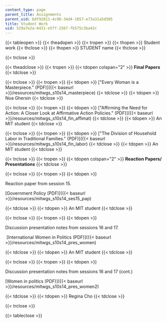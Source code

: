 ```yaml
---
content_type: page
parent_title: Assignments
parent_uid: bdf92811-4c98-34d4-1857-e73a31a5d505
title: Student Work
uid: 529a7e2a-6431-e5ff-1567-fb575c3ba42c
---
```


{{< tableopen >}}
{{< theadopen >}}
{{< tropen >}}
{{< thopen >}}
Student work
{{< thclose >}}
{{< thopen >}}
STUDENT name
{{< thclose >}}

{{< trclose >}}

{{< theadclose >}}
{{< tropen >}}
{{< tdopen colspan="2" >}}
**Final Papers**
{{< tdclose >}}

{{< trclose >}}
{{< tropen >}}
{{< tdopen >}}
["Every Woman is a Masterpiece." (PDF)]({{< baseurl >}}/resources/mitwgs_s10s14_masterpiece)
{{< tdclose >}}
{{< tdopen >}}
Noa Ghersin
{{< tdclose >}}

{{< trclose >}}
{{< tropen >}}
{{< tdopen >}}
["Affirming the Need for Action: A Closer Look at Affirmative Action Policies." (PDF)]({{< baseurl >}}/resources/mitwgs_s10s14_fin_affimat)
{{< tdclose >}}
{{< tdopen >}}
An MIT student
{{< tdclose >}}

{{< trclose >}}
{{< tropen >}}
{{< tdopen >}}
["The Division of Household Labor in Traditional Families." (PDF)]({{< baseurl >}}/resources/mitwgs_s10s14_fin_labor)
{{< tdclose >}}
{{< tdopen >}}
An MIT student
{{< tdclose >}}

{{< trclose >}}
{{< tropen >}}
{{< tdopen colspan="2" >}}
**Reaction Papers/ Presentations**
{{< tdclose >}}

{{< trclose >}}
{{< tropen >}}
{{< tdopen >}}


Reaction paper from session 15.

[Government Policy (PDF)]({{< baseurl >}}/resources/mitwgs_s10s14_ses15_pap)


{{< tdclose >}}
{{< tdopen >}}
An MIT student
{{< tdclose >}}

{{< trclose >}}
{{< tropen >}}
{{< tdopen >}}


Discussion presentation notes from sessions 16 and 17. 

 [International Women in Politics (PDF)]({{< baseurl >}}/resources/mitwgs_s10s14_pres_women)


{{< tdclose >}}
{{< tdopen >}}
An MIT student
{{< tdclose >}}

{{< trclose >}}
{{< tropen >}}
{{< tdopen >}}


Discussion presentation notes from sessions 16 and 17 (cont.)

[Women in politics (PDF)]({{< baseurl >}}/resources/mitwgs_s10s14_pres_women2)


{{< tdclose >}}
{{< tdopen >}}
Regina Cho
{{< tdclose >}}

{{< trclose >}}

{{< tableclose >}}